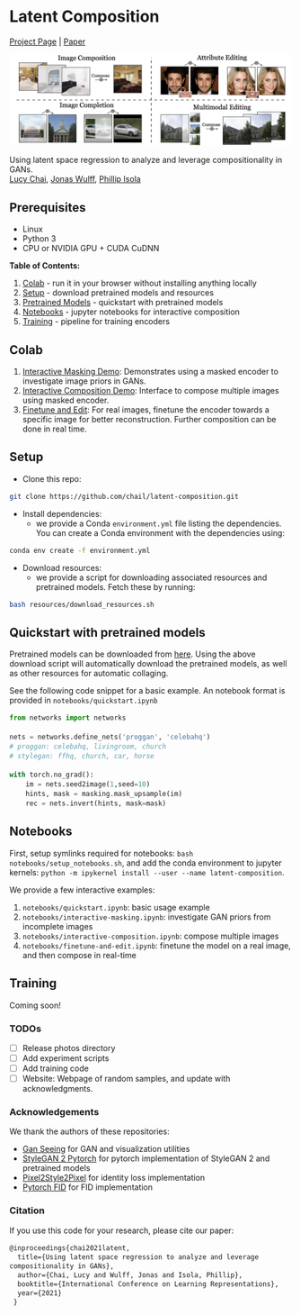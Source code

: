 # Latent Composition
[Project Page](https://chail.github.io/latent-composition/) |  [Paper](./) 


<img src='img/teaser.jpeg' width=600>  

Using latent space regression to analyze and leverage compositionality in GANs.\
[Lucy Chai](http://people.csail.mit.edu/lrchai/), [Jonas Wulff](http://people.csail.mit.edu/jwulff/), [Phillip Isola](http://web.mit.edu/phillipi/)

## Prerequisites
- Linux
- Python 3
- CPU or NVIDIA GPU + CUDA CuDNN

**Table of Contents:**<br>
1. [Colab](#colab) - run it in your browser without installing anything locally<br>
2. [Setup](#setup) - download pretrained models and resources
3. [Pretrained Models](#pretrained) - quickstart with pretrained models<br>
3. [Notebooks](#notebooks) - jupyter notebooks for interactive composition<br>
4. [Training](#training) - pipeline for training encoders<br>

<a name="colab"/>

## Colab

1. [Interactive Masking Demo](https://colab.research.google.com/drive/1p-L2dPMaqMyr56TYoYmBJhoyIyBJ7lzH#scrollTo=4acfzEryWPHN): Demonstrates using a masked encoder to investigate image priors in GANs.
2. [Interactive Composition Demo](https://colab.research.google.com/drive/1j7Bz9vdVnxzOgokawA39hCJZLTmVDq6_): Interface to compose multiple images using masked encoder.
3. [Finetune and Edit](https://colab.research.google.com/drive/1zpD_UYqiGqjzftYxHQPy4sxOQTWV_QY9): For real images, finetune the encoder towards a specific image for better reconstruction. Further composition can be done in real time.

<a name="setup"/>

## Setup

- Clone this repo:
```bash
git clone https://github.com/chail/latent-composition.git
```

- Install dependencies:
	- we provide a Conda `environment.yml` file listing the dependencies. You can create a Conda environment with the dependencies using:
```bash
conda env create -f environment.yml
```

- Download resources:
	- we provide a script for downloading associated resources and pretrained models. Fetch these by running:
```bash
bash resources/download_resources.sh
```

<a name="pretrained"/>

## Quickstart with pretrained models

Pretrained models can be downloaded from [here](https://drive.google.com/file/d/1vSEH2XMIG1XzQl3JLZwUKm_kdomelUqm/view?usp=sharing). Using the above download script will automatically download the pretrained models, as well as other resources for automatic collaging.

See the following code snippet for a basic example. An notebook format is provided in `notebooks/quickstart.ipynb`

```python
from networks import networks

nets = networks.define_nets('proggan', 'celebahq')
# proggan: celebahq, livingroom, church
# stylegan: ffhq, church, car, horse

with torch.no_grad():
    im = nets.seed2image(1,seed=10)
    hints, mask = masking.mask_upsample(im)
    rec = nets.invert(hints, mask=mask)
```

<a name="notebooks"/>

## Notebooks

First, setup symlinks required for notebooks: `bash notebooks/setup_notebooks.sh`, and add the conda environment to jupyter kernels: `python -m ipykernel install --user --name latent-composition`. 

We provide a few interactive examples:
1. `notebooks/quickstart.ipynb`: basic usage example
2. `notebooks/interactive-masking.ipynb`: investigate GAN priors from incomplete images
3. `notebooks/interactive-composition.ipynb`: compose multiple images
4. `notebooks/finetune-and-edit.ipynb`: finetune the model on a real image, and then compose in real-time


<a name="training"/>

## Training

Coming soon!


### TODOs
- [ ] Release photos directory
- [ ] Add experiment scripts
- [ ] Add training code
- [ ] Website: Webpage of random samples, and update with acknowledgments.

### Acknowledgements

We thank the authors of these repositories:
- [Gan Seeing](https://github.com/davidbau/ganseeing) for GAN and visualization utilities
- [StyleGAN 2 Pytorch](https://github.com/rosinality/stylegan2-pytorch) for pytorch implementation of StyleGAN 2 and pretrained models
- [Pixel2Style2Pixel](https://github.com/eladrich/pixel2style2pixel) for identity loss implementation
- [Pytorch FID](https://github.com/mseitzer/pytorch-fid) for FID implementation

### Citation
If you use this code for your research, please cite our paper:
```
@inproceedings{chai2021latent,
  title={Using latent space regression to analyze and leverage compositionality in GANs},
  author={Chai, Lucy and Wulff, Jonas and Isola, Phillip},
  booktitle={International Conference on Learning Representations},
  year={2021}
 }
```

